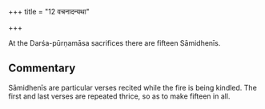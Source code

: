 +++
title = "12 वचनादन्यथा"

+++

At the Darśa-pūrṇamāsa sacrifices there are fifteen Sāmidhenīs.

## Commentary

Sāmidhenīs are particular verses recited while the fire is being kindled. The first and last verses are repeated thrice, so as to make fifteen in all.


